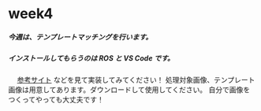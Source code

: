 # week4

##### 今週は、テンプレートマッチングを行います。

##### インストールしてもらうのは ROS と VS Code です。


&emsp; [参考サイト](https://shikaku-mafia.com/opencv-template-match/?msclkid=2a34c01ed01d11ec8d8a9e85e7b4c52d) などを見て実装してみてください！
処理対象画像、テンプレート画像は用意してあります。ダウンロードして使用してください。
自分で画像をつくってやっても大丈夫です！
